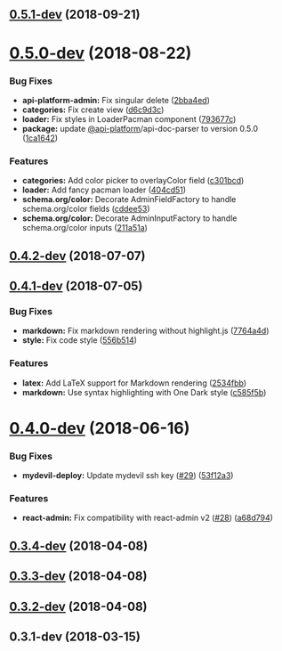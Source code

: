 <a name="0.5.1-dev"></a>
## [0.5.1-dev](https://github.com/knit-pk/api-admin-v1-reactjs/compare/v0.5.0-dev...v0.5.1-dev) (2018-09-21)



<a name="0.5.0-dev"></a>
# [0.5.0-dev](https://github.com/knit-pk/api-admin-v1-reactjs/compare/v0.4.2-dev...v0.5.0-dev) (2018-08-22)


### Bug Fixes

* **api-platform-admin:** Fix singular delete ([2bba4ed](https://github.com/knit-pk/api-admin-v1-reactjs/commit/2bba4ed))
* **categories:** Fix create view ([d6c9d3c](https://github.com/knit-pk/api-admin-v1-reactjs/commit/d6c9d3c))
* **loader:** Fix styles in LoaderPacman component ([793677c](https://github.com/knit-pk/api-admin-v1-reactjs/commit/793677c))
* **package:** update [@api-platform](https://github.com/api-platform)/api-doc-parser to version 0.5.0 ([1ca1642](https://github.com/knit-pk/api-admin-v1-reactjs/commit/1ca1642))


### Features

* **categories:** Add color picker to overlayColor field ([c301bcd](https://github.com/knit-pk/api-admin-v1-reactjs/commit/c301bcd))
* **loader:** Add fancy pacman loader ([404cd51](https://github.com/knit-pk/api-admin-v1-reactjs/commit/404cd51))
* **schema.org/color:** Decorate AdminFieldFactory to handle schema.org/color fields ([cddee53](https://github.com/knit-pk/api-admin-v1-reactjs/commit/cddee53))
* **schema.org/color:** Decorate AdminInputFactory to handle schema.org/color inputs ([211a51a](https://github.com/knit-pk/api-admin-v1-reactjs/commit/211a51a))



<a name="0.4.2-dev"></a>
## [0.4.2-dev](https://github.com/knit-pk/api-admin-v1-reactjs/compare/v0.4.1-dev...v0.4.2-dev) (2018-07-07)



<a name="0.4.1-dev"></a>
## [0.4.1-dev](https://github.com/knit-pk/api-admin-v1-reactjs/compare/v0.4.0-dev...v0.4.1-dev) (2018-07-05)


### Bug Fixes

* **markdown:** Fix markdown rendering without highlight.js ([7764a4d](https://github.com/knit-pk/api-admin-v1-reactjs/commit/7764a4d))
* **style:** Fix code style ([556b514](https://github.com/knit-pk/api-admin-v1-reactjs/commit/556b514))


### Features

* **latex:** Add LaTeX support for Markdown rendering ([2534fbb](https://github.com/knit-pk/api-admin-v1-reactjs/commit/2534fbb))
* **markdown:** Use syntax highlighting with One Dark style ([c585f5b](https://github.com/knit-pk/api-admin-v1-reactjs/commit/c585f5b))



<a name="0.4.0-dev"></a>
# [0.4.0-dev](https://github.com/knit-pk/api-admin-v1-reactjs/compare/v0.3.5-dev...v0.4.0-dev) (2018-06-16)


### Bug Fixes

* **mydevil-deploy:** Update mydevil ssh key ([#29](https://github.com/knit-pk/api-admin-v1-reactjs/issues/29)) ([53f12a3](https://github.com/knit-pk/api-admin-v1-reactjs/commit/53f12a3))


### Features

* **react-admin:** Fix compatibility with react-admin v2 ([#28](https://github.com/knit-pk/api-admin-v1-reactjs/issues/28)) ([a68d794](https://github.com/knit-pk/api-admin-v1-reactjs/commit/a68d794))



<a name="0.3.4-dev"></a>
## [0.3.4-dev](https://github.com/knit-pk/api-admin-v1-reactjs/compare/v0.3.3-dev...v0.3.4-dev) (2018-04-08)



<a name="0.3.3-dev"></a>
## [0.3.3-dev](https://github.com/knit-pk/api-admin-v1-reactjs/compare/v0.3.2-dev...v0.3.3-dev) (2018-04-08)



<a name="0.3.2-dev"></a>
## [0.3.2-dev](https://github.com/knit-pk/api-admin-v1-reactjs/compare/v0.3.1-dev...v0.3.2-dev) (2018-04-08)



<a name="0.3.1-dev"></a>
## 0.3.1-dev (2018-03-15)



